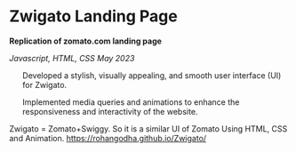 # Zwigato Landing Page

<strong> Replication of zomato.com landing page </strong>

<i> Javascript, HTML, CSS May 2023 </i>
<ol> Developed a stylish, visually appealing, and smooth user interface (UI) for Zwigato. </ol>
<ol> Implemented media queries and animations to enhance the responsiveness and interactivity of the website. </ol>

Zwigato = Zomato+Swiggy. So it is a similar UI of Zomato Using HTML, CSS and Animation.
https://rohangodha.github.io/Zwigato/
